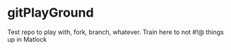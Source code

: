 # gitPlayGround
Test repo to play with, fork, branch, whatever. Train here to not #!@ things up in Matlock
